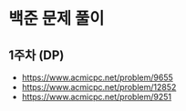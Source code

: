 # 백준 문제 풀이

## 1주차 (DP)

- https://www.acmicpc.net/problem/9655
- https://www.acmicpc.net/problem/12852
- https://www.acmicpc.net/problem/9251
